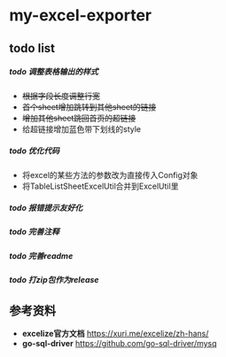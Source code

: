 # my-excel-exporter
## todo list
##### todo 调整表格输出的样式
- <del>根据字段长度调整行宽</del>
- <del>首个sheet增加跳转到其他sheet的链接</del>
- <del>增加其他sheet跳回首页的超链接</del>
- 给超链接增加蓝色带下划线的style
##### todo 优化代码
- 将excel的某些方法的参数改为直接传入Config对象
- 将TableListSheetExcelUtil合并到ExcelUtil里
##### todo 报错提示友好化
##### todo 完善注释
##### todo 完善readme
##### todo 打zip包作为release
## 参考资料
- **excelize官方文档** https://xuri.me/excelize/zh-hans/
- **go-sql-driver** https://github.com/go-sql-driver/mysq